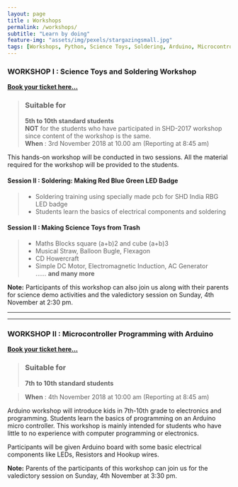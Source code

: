 ```yaml
--- 
layout: page
title : Workshops  
permalink: /workshops/
subtitle: "Learn by doing" 
feature-img: "assets/img/pexels/stargazingsmall.jpg"
tags: [Workshops, Python, Science Toys, Soldering, Arduino, Microcontroller, Micropython, ExpEYES]
---
```


### WORKSHOP I : Science Toys and Soldering Workshop
[**Book your ticket here...**](https://www.instamojo.com/shdindia/workshop-i-science-toys-and-soldering/)

  >### Suitable for
  >**5th to 10th standard students**  
  > **NOT** for the students who have participated in SHD-2017 workshop since content of the workshop is the same.  
  > **When** : 3rd November 2018 at 10.00 am (Reporting at 8:45 am)
  
This hands-on workshop will be conducted in two sessions. 
All the material required for the workshop will be provided to the students.

#### Session II : Soldering: Making Red Blue Green LED Badge 
   >* Soldering training using specially made pcb for SHD India RBG LED badge
   >* Students learn the basics of electrical components and soldering
   
#### Session II :  Making Science Toys from Trash

   >* Maths Blocks square (a+b)2 and cube (a+b)3 
   >* Musical Straw, Balloon Bugle, Flexagon 
   >* CD Howercraft
   >* Simple DC Motor, Electromagnetic Induction, AC Generator   
   ...... **and many more**   
   
**Note:** Participants of this workshop can also join us along with their parents for science demo activities and the valedictory session on Sunday, 4th November at 2:30 pm.    

***
***

### WORKSHOP II : Microcontroller Programming with Arduino

[**Book your ticket here...**](https://www.instamojo.com/shdindia/workshop-ii-microcontroller-programming-with/)

  >### Suitable for
  >**7th to 10th standard students**
  
  > **When** : 4th November 2018 at 10:00 am (Reporting at 8:45 am)
  
Arduino workshop will introduce kids in 7th-10th grade to electronics and programming. Students learn the basics of programming on an Arduino micro controller. This workshop is mainly intended for students who have little to no experience with computer programming or electronics.

Participants will be given Arduino board with some basic electrical components like LEDs, Resistors and Hookup wires.

**Note:** Parents of the participants of this workshop can join us for the valedictory session on Sunday, 4th November at 3:30 pm.    
